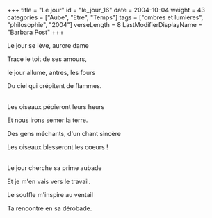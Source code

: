 +++
title = "Le jour"
id = "le_jour_16"
date = 2004-10-04
weight = 43
categories = ["Aube", "Etre", "Temps"]
tags = ["ombres et lumières", "philosophie", "2004"]
verseLength = 8
LastModifierDisplayName = "Barbara Post"
+++

Le jour se lève, aurore dame

Trace le toit de ses amours,

le jour allume, antres, les fours

Du ciel qui crépitent de flammes.

 \
Les oiseaux pépieront leurs heurs

Et nous irons semer la terre.

Des gens méchants, d'un chant sincère

Les oiseaux blesseront les coeurs !

 \
Le jour cherche sa prime aubade

Et je m'en vais vers le travail.

Le souffle m'inspire au ventail

Ta rencontre en sa dérobade.
